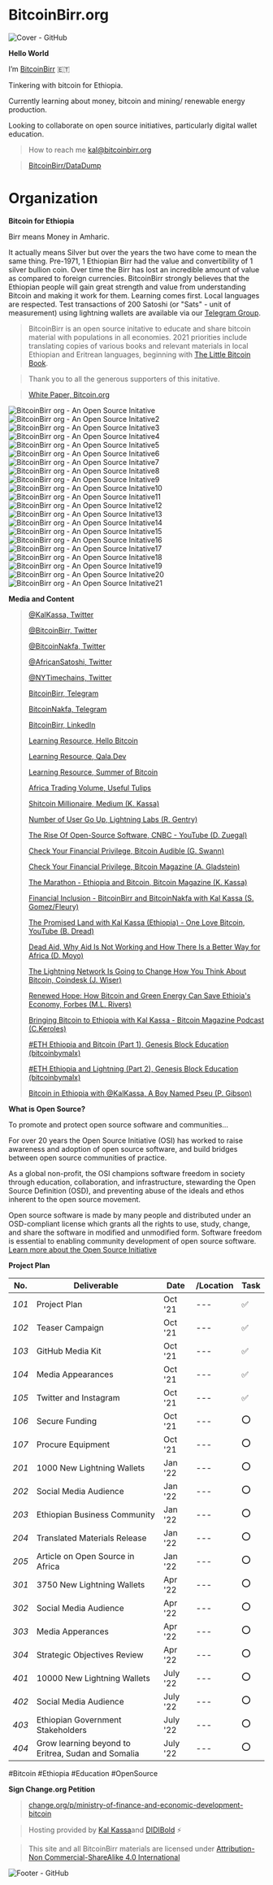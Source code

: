 # BitcoinBirr.org

![Cover - GitHub](https://user-images.githubusercontent.com/87287532/126019906-25eb62f4-f285-4ef5-9837-221074035089.jpg)

**Hello World**

I’m [BitcoinBirr](bitcoinbirr.org) :ethiopia:

Tinkering with bitcoin for Ethiopia.

Currently learning about money, bitcoin and mining/ renewable energy production.

Looking to collaborate on open source initiatives, particularly digital wallet education.

> How to reach me kal@bitcoinbirr.org

> [BitcoinBirr/DataDump](https://github.com/BitcoinBirr/DataDump)

# Organization

**Bitcoin for Ethiopia**

Birr means Money in Amharic. 

It actually means Silver but over the years the two have come to mean the same thing. Pre-1971, 1 Ethiopian Birr had the value and convertibility of 1 silver bullion coin. Over time the Birr has lost an incredible amount of value as compared to foreign currencies. BitcoinBirr strongly believes that the Ethiopian people will gain great strength and value from understanding Bitcoin and making it work for them. Learning comes first. Local languages are respected. Test transactions of 200 Satoshi (or "Sats" - unit of measurement) using lightning wallets are available via our [Telegram Group](https://t.me/bitcoinbirr).

> BitcoinBirr is an open source initative to educate and share bitcoin material with populations in all economies. 2021 priorities include translating copies of various books and relevant materials in local Ethiopian and Eritrean languages, beginning with [The Little Bitcoin Book](https://littlebitcoinbook.com/).

> Thank you to all the generous supporters of this initative.

> [White Paper, Bitcoin.org](https://bitcoin.org/bitcoin.pdf)

![BitcoinBirr org - An Open Source Initative](https://user-images.githubusercontent.com/87287532/126019697-9833b9f5-8d98-4f03-b755-b0b1a4e6abfd.jpg)
![BitcoinBirr org - An Open Source Initative2](https://user-images.githubusercontent.com/87287532/126019723-c373317d-9d24-42a3-9263-9a5b689fc50b.jpg)
![BitcoinBirr org - An Open Source Initative3](https://user-images.githubusercontent.com/87287532/126019729-8928b138-1008-4da4-92eb-095cd51a73bf.jpg)
![BitcoinBirr org - An Open Source Initative4](https://user-images.githubusercontent.com/87287532/126026183-28b670e5-bd08-4a4d-80b7-76422c7a6d70.jpg)
![BitcoinBirr org - An Open Source Initative5](https://user-images.githubusercontent.com/87287532/126019733-0cf7ad63-cd12-469c-b88d-7019310f8693.jpg)
![BitcoinBirr org - An Open Source Initative6](https://user-images.githubusercontent.com/87287532/126019734-12d466fb-3ccd-4ee0-a148-37171a2320a6.jpg)
![BitcoinBirr org - An Open Source Initative7](https://user-images.githubusercontent.com/87287532/126019735-58022df1-c340-4c60-b0ac-44e52fd9b85a.jpg)
![BitcoinBirr org - An Open Source Initative8](https://user-images.githubusercontent.com/87287532/126019736-3cf32cba-0944-4f6b-a222-db6d8d22a00e.jpg)
![BitcoinBirr org - An Open Source Initative9](https://user-images.githubusercontent.com/87287532/126019738-5fecf783-5175-4802-9a30-0ed3c2d55748.jpg)
![BitcoinBirr org - An Open Source Initative10](https://user-images.githubusercontent.com/87287532/126019740-ecfb1a0f-4ddc-4892-8c70-8545004292c1.jpg)
![BitcoinBirr org - An Open Source Initative11](https://user-images.githubusercontent.com/87287532/126019741-59d87918-1379-4fc6-b675-1c582f12f9d6.jpg)
![BitcoinBirr org - An Open Source Initative12](https://user-images.githubusercontent.com/87287532/126019742-9b9ceb7f-9153-4c56-81a1-644800d6ba38.jpg)
![BitcoinBirr org - An Open Source Initative13](https://user-images.githubusercontent.com/87287532/126019743-60b5b4e3-70d3-4665-8d53-2f9a81303d32.jpg)
![BitcoinBirr org - An Open Source Initative14](https://user-images.githubusercontent.com/87287532/126019745-f505ccc3-4a49-4fea-907c-71c86eccc857.jpg)
![BitcoinBirr org - An Open Source Initative15](https://user-images.githubusercontent.com/87287532/126019747-4a6caba2-9d27-40b9-8315-c51265de8998.jpg)
![BitcoinBirr org - An Open Source Initative16](https://user-images.githubusercontent.com/87287532/126019748-f9057492-801c-4ab3-bd0c-6c2cdfde2b50.jpg)
![BitcoinBirr org - An Open Source Initative17](https://user-images.githubusercontent.com/87287532/126019749-aec4cfb7-463d-4160-94e3-f16e3e41196f.jpg)
![BitcoinBirr org - An Open Source Initative18](https://user-images.githubusercontent.com/87287532/126019750-d23e909a-4182-46f3-a06c-fd0845c4275f.jpg)
![BitcoinBirr org - An Open Source Initative19](https://user-images.githubusercontent.com/87287532/126019753-4cb61fc6-3d09-470b-b235-15bca1697afd.jpg)
![BitcoinBirr org - An Open Source Initative20](https://user-images.githubusercontent.com/87287532/126019757-5e5a175e-f368-40bc-a35a-814f2299abb2.jpg)
![BitcoinBirr org - An Open Source Initative21](https://user-images.githubusercontent.com/87287532/126019759-7dd37b44-c9c8-4046-9f50-aaed8a1c634e.jpg)

**Media and Content**

> [@KalKassa, Twitter](https://twitter.com/KalKassa)
> 
> [@BitcoinBirr, Twitter](https://twitter.com/BitcoinBirr)
> 
> [@BitcoinNakfa, Twitter](https://twitter.com/BitcoinNakfa)
> 
> [@AfricanSatoshi, Twitter](https://twitter.com/AfricanSatoshi)
> 
> [@NYTimechains, Twitter](https://twitter.com/NYTimechains)
> 
> [BitcoinBirr, Telegram](https://t.me/bitcoinbirr)
> 
> [BitcoinNakfa, Telegram](https://t.me.bitcoinnakfa)
> 
> [BitcoinBirr, LinkedIn](https://www.linkedin.com/company/bitcoinbirr-org)
> 
> [Learning Resource, Hello Bitcoin](https://hellobitco.in/)
> 
> [Learning Resource, Qala.Dev](https://qala.dev/)
> 
> [Learning Resource, Summer of Bitcoin](https://summerofbitcoin.org/)
> 
> [Africa Trading Volume, Useful Tulips](https://www.usefultulips.org/combined_ETB_Page.html)
> 
> [Shitcoin Millionaire, Medium (K. Kassa)](https://kalkassa.medium.com/shitcoin-millionaire-cardano-in-ethiopia-d81273d02eff)
> 
> [Number of User Go Up, Lightning Labs (R. Gentry)](https://lightninglabs.substack.com/p/number-of-users-go-up-bitcoin-is)
> 
> [The Rise Of Open-Source Software, CNBC - YouTube (D. Zuegal)](https://www.youtube.com/watch?v=SpeDK1TPbew)
> 
> [Check Your Financial Privilege, Bitcoin Audible (G. Swann)](https://anchor.fm/thecryptoconomy/episodes/Read_526---Check-Your-Financial-Privilege-Alex-Gladstein-e10p9vh)
> 
> [Check Your Financial Privilege, Bitcoin Magazine (A. Gladstein)](https://bitcoinmagazine.com/culture/check-your-financial-privilege)
> 
> [The Marathon - Ethiopia and Bitcoin, Bitcoin Magazine (K. Kassa)](https://bitcoinmagazine.com/culture/the-marathon-ethiopia-and-bitcoin)
> 
> [Financial Inclusion - BitcoinBirr and BitcoinNakfa with Kal Kassa (S. Gomez/Fleury)](https://anchor.fm/fosterinclusion/episodes/Episode-8-Financial-Inclusion---Bitcoin-Birr--Bitcoin-Nakfa-with-Kal-Kassa-e14o15d)
> 
> [The Promised Land with Kal Kassa (Ethiopia) - One Love Bitcoin, YouTube (B. Dread)](https://www.youtube.com/watch?v=Y2LieS43mVA)
> 
> [Dead Aid, Why Aid Is Not Working and How There Is a Better Way for Africa (D. Moyo)](https://dambisamoyo.com/book/dead-aid/)
> 
> [The Lightning Network Is Going to Change How You Think About Bitcoin, Coindesk (J. Wiser)](https://www.coindesk.com/lightning-network-how-you-think-about-bitcoin)
> 
> [Renewed Hope: How Bitcoin and Green Energy Can Save Ethioia's Economy, Forbes (M.L. Rivers)](https://www.forbes.com/sites/martinrivers/2021/07/13/renewed-hope-how-bitcoin-and-green-energy-can-save-ethiopias-economy/)
> 
> [Bringing Bitcoin to Ethiopia with Kal Kassa - Bitcoin Magazine Podcast (C.Keroles)](https://www.youtube.com/watch?v=dknni_3ZspA)
> 
> [#ETH Ethiopia and Bitcoin (Part 1), Genesis Block Education (bitcoinbymalx)](https://www.youtube.com/watch?v=GtNeytEiR9s&t=62s)
> 
> [#ETH Ethiopia and Lightning (Part 2), Genesis Block Education (bitcoinbymalx)](https://www.youtube.com/watch?v=_-5k9_eFFQ0&t=7s)
> 
> [Bitcoin in Ethiopia with @KalKassa, A Boy Named Pseu (P. Gibson)](https://mrpseu.podbean.com/)

**What is Open Source?**

To promote and protect open source software and communities...

For over 20 years the Open Source Initiative (OSI) has worked to raise awareness and adoption of open source software, and build bridges between open source communities of practice. 

As a global non-profit, the OSI champions software freedom in society through education, collaboration, and infrastructure, stewarding the Open Source Definition (OSD), and preventing abuse of the ideals and ethos inherent to the open source movement.

Open source software is made by many people and distributed under an OSD-compliant license which grants all the rights to use, study, change, and share the software in modified and unmodified form. Software freedom is essential to enabling community development of open source software. [Learn more about the Open Source Initiative](opensource.org)

**Project Plan**

| No.  | Deliverable | Date | /Location | Task |
| ---- | ----------- | ---- | ---- | ---- |
| *101* | Project Plan | Oct '21 | --- | :white_check_mark: |
| *102* | Teaser Campaign | Oct '21 | --- | :white_check_mark: |
| *103* | GitHub Media Kit | Oct '21 | --- | :white_check_mark: |
| *104* | Media Appearances | Oct '21 | --- | :white_check_mark: |
| *105* | Twitter and Instagram | Oct '21 | --- | :white_check_mark: |
| *106* | Secure Funding | Oct '21 | --- | :o: |
| *107* | Procure Equipment | Oct '21 | --- | :o: |
| *201* | 1000 New Lightning Wallets | Jan '22 | --- | :o: |
| *202* | Social Media Audience | Jan '22 | --- | :o: |
| *203* | Ethiopian Business Community | Jan '22 | --- | :o: |
| *204* | Translated Materials Release | Jan '22 | --- | :o: |
| *205* | Article on Open Source in Africa | Jan '22 | --- | :o: |
| *301* | 3750 New Lightning Wallets | Apr '22 | --- | :o: |
| *302* | Social Media Audience | Apr '22 | --- | :o: |
| *303* | Media Apperances | Apr '22 | --- | :o: |
| *304* | Strategic Objectives Review | Apr '22 | --- | :o: |
| *401* | 10000 New Lightning Wallets | July '22 | --- | :o: |
| *402* | Social Media Audience | July '22 | --- | :o: |
| *403* | Ethiopian Government Stakeholders | July '22 | --- | :o: |
| *404* | Grow learning beyond to Eritrea, Sudan and Somalia | July '22 | --- | :o: |

#Bitcoin
#Ethiopia
#Education
#OpenSource

**Sign Change.org Petition** 

> [change.org/p/ministry-of-finance-and-economic-development-bitcoin](https://www.change.org/p/ministry-of-finance-and-economic-development-bitcoin-legal-tender-for-ethiopia?cs_tk=Ai9KsD2NlRJESBoa2WAAAXicyyvNyQEABF8BvCsonINwtGMNtaTImkkFxVI%3D&utm_campaign=820b2f2963ba4d5c9e1dfe14cb500061&utm_content=initial_v0_2_0&utm_medium=email&utm_source=recruit_sign_digest&utm_term=cs)

> Hosting provided by [Kal Kassa](https://www.linkedin.com/in/kalkassa/)and [DIDIBold](https://www.didibold.com) :zap:

> This site and all BitcoinBirr materials are licensed under [Attribution-Non Commercial-ShareAlike 4.0 International](https://creativecommons.org/licenses/by-nc-sa/4.0/)

![Footer - GitHub](https://user-images.githubusercontent.com/87287532/125327520-d2c06600-e308-11eb-913f-fb8df03b2abb.jpg)

<!---
BitcoinBirr/BitcoinBirr is a ✨ special ✨ repository because its `README.md` (this file) appears on your GitHub profile.
You can click the Preview link to take a look at your changes.
--->
